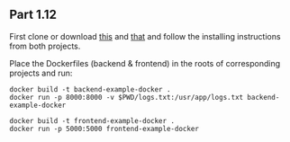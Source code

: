 ## Part 1.12

First clone or download [this](https://github.com/docker-hy/backend-example-docker) and [that](https://github.com/docker-hy/frontend-example-docker) and follow the installing instructions from both projects.

Place the Dockerfiles (backend & frontend) in the roots of corresponding projects and run:

```
docker build -t backend-example-docker .
docker run -p 8000:8000 -v $PWD/logs.txt:/usr/app/logs.txt backend-example-docker
```

```
docker build -t frontend-example-docker .
docker run -p 5000:5000 frontend-example-docker
```
